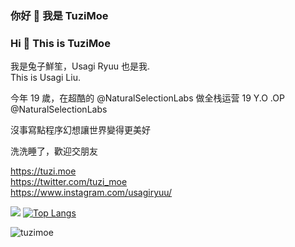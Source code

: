 ### 你好 👋 我是 TuziMoe
### Hi 👋 This is TuziMoe

我是兔子鮮笙，Usagi Ryuu 也是我.  
This is Usagi Liu.  

今年 19 歲，在超酷的 @NaturalSelectionLabs 做全栈运营
19 Y.O .OP @NaturalSelectionLabs

沒事寫點程序幻想讓世界變得更美好  

洗洗睡了，歡迎交朋友

https://tuzi.moe  
https://twitter.com/tuzi_moe  
https://www.instagram.com/usagiryuu/  

[![](https://github-readme-stats.vercel.app/api?bg_color=151515&text_color=9f9f9f&icon_color=79ff97&title_color=fff&username=tuzimoe&show_icons=true&count_private=true)](https://github-readme-stats.vercel.app/api?bg_color=151515&text_color=9f9f9f&icon_color=79ff97&title_color=fff&username=tuzimoe&show_icons=true&count_private=true)
[![Top Langs](https://github-readme-stats.vercel.app/api/top-langs/?username=tuzimoe&layout=compact&hide=html,css)](https://github-readme-stats.vercel.app/api/top-langs/?username=tuzimoe&layout=compact&hide=html,css)

![tuzimoe](https://count.getloli.com/get/@tuzimoe?theme=rule34)
